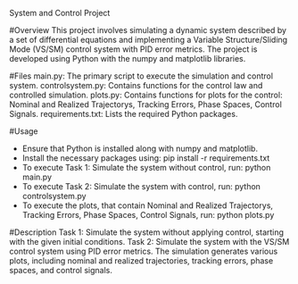 System and Control Project

#Overview
This project involves simulating a dynamic system described by a set of differential equations and implementing a Variable Structure/Sliding Mode (VS/SM) control system with PID error metrics. The project is developed using Python with the numpy and matplotlib libraries.

#Files
main.py: The primary script to execute the simulation and control system.
controlsystem.py: Contains functions for the control law and controlled simulation.
plots.py: Contains functions for plots for the control: Nominal and Realized Trajectorys, Tracking Errors, Phase Spaces, Control Signals.
requirements.txt: Lists the required Python packages.

#Usage
- Ensure that Python is installed along with numpy and matplotlib.
- Install the necessary packages using:
pip install -r requirements.txt
- To execute Task 1: Simulate the system without control, run:
python main.py 
- To execute Task 2: Simulate the system with control, run:
python controlsystem.py 
- To execute the plots, that contain Nominal and Realized Trajectorys, Tracking Errors, Phase Spaces, Control Signals, run:
python plots.py 

#Description
Task 1: Simulate the system without applying control, starting with the given initial conditions.
Task 2: Simulate the system with the VS/SM control system using PID error metrics. The simulation generates various plots, including nominal and realized trajectories, tracking errors, phase spaces, and control signals.

